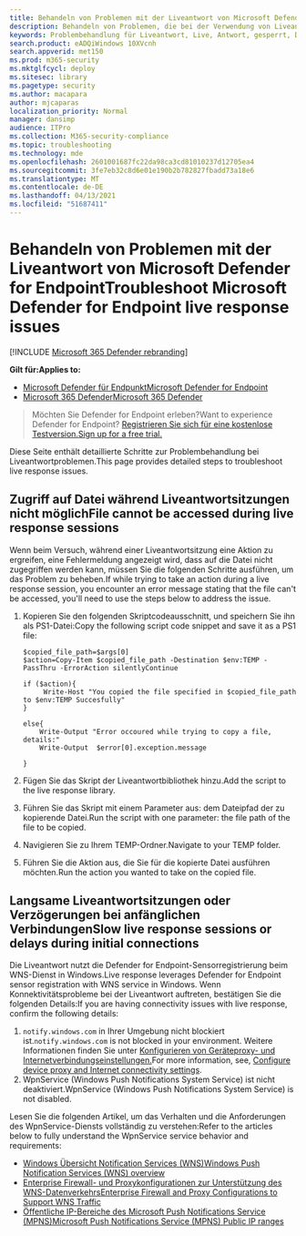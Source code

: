 ```yaml
---
title: Behandeln von Problemen mit der Liveantwort von Microsoft Defender for Endpoint
description: Behandeln von Problemen, die bei der Verwendung von Liveantworten in Microsoft Defender for Endpoint auftreten können
keywords: Problembehandlung für Liveantwort, Live, Antwort, gesperrt, Datei
search.product: eADQiWindows 10XVcnh
search.appverid: met150
ms.prod: m365-security
ms.mktglfcycl: deploy
ms.sitesec: library
ms.pagetype: security
ms.author: macapara
author: mjcaparas
localization_priority: Normal
manager: dansimp
audience: ITPro
ms.collection: M365-security-compliance
ms.topic: troubleshooting
ms.technology: mde
ms.openlocfilehash: 2601001687fc22da98ca3cd81010237d12705ea4
ms.sourcegitcommit: 3fe7eb32c8d6e01e190b2b782827fbadd73a18e6
ms.translationtype: MT
ms.contentlocale: de-DE
ms.lasthandoff: 04/13/2021
ms.locfileid: "51687411"
---
```

# <a name="troubleshoot-microsoft-defender-for-endpoint-live-response-issues"></a><span data-ttu-id="f16be-104">Behandeln von Problemen mit der Liveantwort von Microsoft Defender for Endpoint</span><span class="sxs-lookup"><span data-stu-id="f16be-104">Troubleshoot Microsoft Defender for Endpoint live response issues</span></span>

[!INCLUDE [Microsoft 365 Defender rebranding](../../includes/microsoft-defender.md)]

<span data-ttu-id="f16be-105">**Gilt für:**</span><span class="sxs-lookup"><span data-stu-id="f16be-105">**Applies to:**</span></span>
- [<span data-ttu-id="f16be-106">Microsoft Defender für Endpunkt</span><span class="sxs-lookup"><span data-stu-id="f16be-106">Microsoft Defender for Endpoint</span></span>](https://go.microsoft.com/fwlink/p/?linkid=2154037)
- [<span data-ttu-id="f16be-107">Microsoft 365 Defender</span><span class="sxs-lookup"><span data-stu-id="f16be-107">Microsoft 365 Defender</span></span>](https://go.microsoft.com/fwlink/?linkid=2118804)

> <span data-ttu-id="f16be-108">Möchten Sie Defender for Endpoint erleben?</span><span class="sxs-lookup"><span data-stu-id="f16be-108">Want to experience Defender for Endpoint?</span></span> [<span data-ttu-id="f16be-109">Registrieren Sie sich für eine kostenlose Testversion.</span><span class="sxs-lookup"><span data-stu-id="f16be-109">Sign up for a free trial.</span></span>](https://www.microsoft.com/microsoft-365/windows/microsoft-defender-atp?ocid=docs-wdatp-pullalerts-abovefoldlink) 

<span data-ttu-id="f16be-110">Diese Seite enthält detaillierte Schritte zur Problembehandlung bei Liveantwortproblemen.</span><span class="sxs-lookup"><span data-stu-id="f16be-110">This page provides detailed steps to troubleshoot live response issues.</span></span>

## <a name="file-cannot-be-accessed-during-live-response-sessions"></a><span data-ttu-id="f16be-111">Zugriff auf Datei während Liveantwortsitzungen nicht möglich</span><span class="sxs-lookup"><span data-stu-id="f16be-111">File cannot be accessed during live response sessions</span></span>
<span data-ttu-id="f16be-112">Wenn beim Versuch, während einer Liveantwortsitzung eine Aktion zu ergreifen, eine Fehlermeldung angezeigt wird, dass auf die Datei nicht zugegriffen werden kann, müssen Sie die folgenden Schritte ausführen, um das Problem zu beheben.</span><span class="sxs-lookup"><span data-stu-id="f16be-112">If while trying to take an action during a live response session, you encounter an error message stating that the file can't be accessed, you'll need to use the steps below to address the issue.</span></span>

1. <span data-ttu-id="f16be-113">Kopieren Sie den folgenden Skriptcodeausschnitt, und speichern Sie ihn als PS1-Datei:</span><span class="sxs-lookup"><span data-stu-id="f16be-113">Copy the following script code snippet and save it as a PS1 file:</span></span>

    ```
    $copied_file_path=$args[0] 
    $action=Copy-Item $copied_file_path -Destination $env:TEMP -PassThru -ErrorAction silentlyContinue
        
    if ($action){
         Write-Host "You copied the file specified in $copied_file_path to $env:TEMP Succesfully"
    }
    
    else{
        Write-Output "Error occoured while trying to copy a file, details:"
        Write-Output  $error[0].exception.message
 
    }
    ```


2. <span data-ttu-id="f16be-114">Fügen Sie das Skript der Liveantwortbibliothek hinzu.</span><span class="sxs-lookup"><span data-stu-id="f16be-114">Add the script to the live response library.</span></span>
3. <span data-ttu-id="f16be-115">Führen Sie das Skript mit einem Parameter aus: dem Dateipfad der zu kopierende Datei.</span><span class="sxs-lookup"><span data-stu-id="f16be-115">Run the script with one parameter: the file path of the file to be copied.</span></span>
4. <span data-ttu-id="f16be-116">Navigieren Sie zu Ihrem TEMP-Ordner.</span><span class="sxs-lookup"><span data-stu-id="f16be-116">Navigate to your TEMP folder.</span></span>
5. <span data-ttu-id="f16be-117">Führen Sie die Aktion aus, die Sie für die kopierte Datei ausführen möchten.</span><span class="sxs-lookup"><span data-stu-id="f16be-117">Run the action you wanted to take on the copied file.</span></span>

## <a name="slow-live-response-sessions-or-delays-during-initial-connections"></a><span data-ttu-id="f16be-118">Langsame Liveantwortsitzungen oder Verzögerungen bei anfänglichen Verbindungen</span><span class="sxs-lookup"><span data-stu-id="f16be-118">Slow live response sessions or delays during initial connections</span></span>
<span data-ttu-id="f16be-119">Die Liveantwort nutzt die Defender for Endpoint-Sensorregistrierung beim WNS-Dienst in Windows.</span><span class="sxs-lookup"><span data-stu-id="f16be-119">Live response leverages Defender for Endpoint sensor registration with WNS service in Windows.</span></span> <span data-ttu-id="f16be-120">Wenn Konnektivitätsprobleme bei der Liveantwort auftreten, bestätigen Sie die folgenden Details:</span><span class="sxs-lookup"><span data-stu-id="f16be-120">If you are having connectivity issues with live response, confirm the following details:</span></span>
1. <span data-ttu-id="f16be-121">`notify.windows.com` in Ihrer Umgebung nicht blockiert ist.</span><span class="sxs-lookup"><span data-stu-id="f16be-121">`notify.windows.com` is not blocked in your environment.</span></span> <span data-ttu-id="f16be-122">Weitere Informationen finden Sie unter [Konfigurieren von Geräteproxy- und Internetverbindungseinstellungen.](configure-proxy-internet.md#enable-access-to-microsoft-defender-for-endpoint-service-urls-in-the-proxy-server)</span><span class="sxs-lookup"><span data-stu-id="f16be-122">For more information, see, [Configure device proxy and Internet connectivity settings](configure-proxy-internet.md#enable-access-to-microsoft-defender-for-endpoint-service-urls-in-the-proxy-server).</span></span>
2. <span data-ttu-id="f16be-123">WpnService (Windows Push Notifications System Service) ist nicht deaktiviert.</span><span class="sxs-lookup"><span data-stu-id="f16be-123">WpnService (Windows Push Notifications System Service) is not disabled.</span></span>

<span data-ttu-id="f16be-124">Lesen Sie die folgenden Artikel, um das Verhalten und die Anforderungen des WpnService-Diensts vollständig zu verstehen:</span><span class="sxs-lookup"><span data-stu-id="f16be-124">Refer to the articles below to fully understand the WpnService service behavior and requirements:</span></span>
- [<span data-ttu-id="f16be-125">Windows Übersicht Notification Services (WNS)</span><span class="sxs-lookup"><span data-stu-id="f16be-125">Windows Push Notification Services (WNS) overview</span></span>](https://docs.microsoft.com/windows/uwp/design/shell/tiles-and-notifications/windows-push-notification-services--wns--overview)
- [<span data-ttu-id="f16be-126">Enterprise Firewall- und Proxykonfigurationen zur Unterstützung des WNS-Datenverkehrs</span><span class="sxs-lookup"><span data-stu-id="f16be-126">Enterprise Firewall and Proxy Configurations to Support WNS Traffic</span></span>](https://docs.microsoft.com/windows/uwp/design/shell/tiles-and-notifications/firewall-allowlist-config)
- [<span data-ttu-id="f16be-127">Öffentliche IP-Bereiche des Microsoft Push Notifications Service (MPNS)</span><span class="sxs-lookup"><span data-stu-id="f16be-127">Microsoft Push Notifications Service (MPNS) Public IP ranges</span></span>](https://www.microsoft.com/en-us/download/details.aspx?id=44535)

